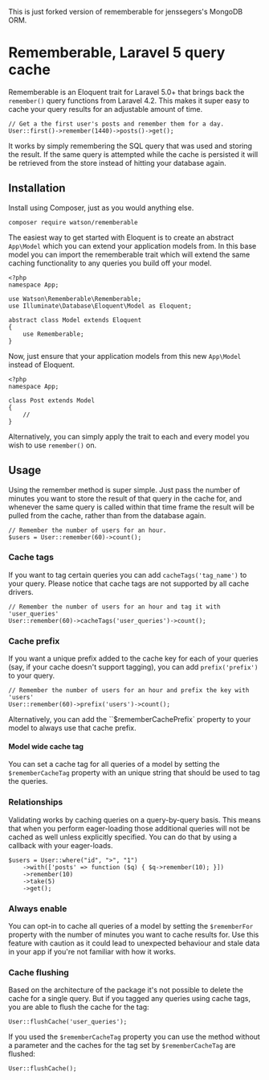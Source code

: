This is just forked version of rememberable for jenssegers's MongoDB ORM.

Rememberable, Laravel 5 query cache
===================================

Rememberable is an Eloquent trait for Laravel 5.0+ that brings back the `remember()` query functions from Laravel 4.2. This makes it super easy to cache your query results for an adjustable amount of time.

    // Get a the first user's posts and remember them for a day.
    User::first()->remember(1440)->posts()->get();

It works by simply remembering the SQL query that was used and storing the result. If the same query is attempted while the cache is persisted it will be retrieved from the store instead of hitting your database again.

## Installation

Install using Composer, just as you would anything else.

    composer require watson/rememberable

The easiest way to get started with Eloquent is to create an abstract `App\Model` which you can extend your application models from. In this base model you can import the rememberable trait which will extend the same caching functionality to any queries you build off your model.

    <?php
    namespace App;

    use Watson\Rememberable\Rememberable;
    use Illuminate\Database\Eloquent\Model as Eloquent;

    abstract class Model extends Eloquent
    {
        use Rememberable;
    }

Now, just ensure that your application models from this new `App\Model` instead of Eloquent.

    <?php
    namespace App;

    class Post extends Model
    {
        //
    }

Alternatively, you can simply apply the trait to each and every model you wish to use `remember()` on.

## Usage

Using the remember method is super simple. Just pass the number of minutes you want to store the result of that query in the cache for, and whenever the same query is called within that time frame the result will be pulled from the cache, rather than from the database again.

    // Remember the number of users for an hour.
    $users = User::remember(60)->count();

### Cache tags

If you want to tag certain queries you can add `cacheTags('tag_name')` to your query. Please notice that cache tags are not supported by all cache drivers.

    // Remember the number of users for an hour and tag it with 'user_queries'
    User::remember(60)->cacheTags('user_queries')->count();

### Cache prefix

If you want a unique prefix added to the cache key for each of your queries (say, if your cache doesn't support tagging), you can add `prefix('prefix')` to your query.

    // Remember the number of users for an hour and prefix the key with 'users'
    User::remember(60)->prefix('users')->count();

Alternatively, you can add the ``$rememberCachePrefix` property to your model to always use that cache prefix.

#### Model wide cache tag

You can set a cache tag for all queries of a model by setting the `$rememberCacheTag` property with an unique string that should be used to tag the queries.

### Relationships

Validating works by caching queries on a query-by-query basis. This means that when you perform eager-loading those additional queries will not be cached as well unless explicitly specified. You can do that by using a callback with your eager-loads.

    $users = User::where("id", ">", "1")
        ->with(['posts' => function ($q) { $q->remember(10); }])
        ->remember(10)
        ->take(5)
        ->get();

### Always enable

You can opt-in to cache all queries of a model by setting the `$rememberFor` property with the number of minutes you want to cache results for. Use this feature with caution as it could lead to unexpected behaviour and stale data in your app if you're not familiar with how it works.

### Cache flushing

Based on the architecture of the package it's not possible to delete the cache for a single query. But if you tagged any queries using cache tags, you are able to flush the cache for the tag:

    User::flushCache('user_queries');

If you used the `$rememberCacheTag` property you can use the method without a parameter and the caches for the tag set by `$rememberCacheTag` are flushed:

    User::flushCache();
